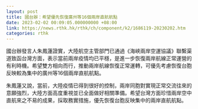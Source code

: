 ```yaml
---
layout: post
title: 國台辦：希望優先恢復廣州等16個兩岸直航航點
date: 2023-02-02 00:09:05.000000000 +08:00
link: https://news.rthk.hk/rthk/ch/component/k2/1686119-20230202.htm
categories: rthk
---
```


國台辦發言人朱鳳蓮證實，大陸航空主管部門已通過《海峽兩岸空運協議》聯繫渠道致函台灣方面，表示當前兩岸疫情均已平穩，是進一步恢復兩岸航線正常運營的有利時機。希望雙方相向而行，推動兩岸航線恢復正常運轉，可優先考慮恢復台胞反映較為集中的廣州等16個兩岸直航航點。 

朱鳳蓮又說，當前，大陸疫情已得到很好的控制，兩岸同胞對實現正常交流往來的意願強烈，大陸方面高度重視並已全面做好相關準備。希望台灣方面珍惜兩岸空中直航來之不易的成果，採取務實措施，優先恢復台胞反映集中的兩岸直航航點。
